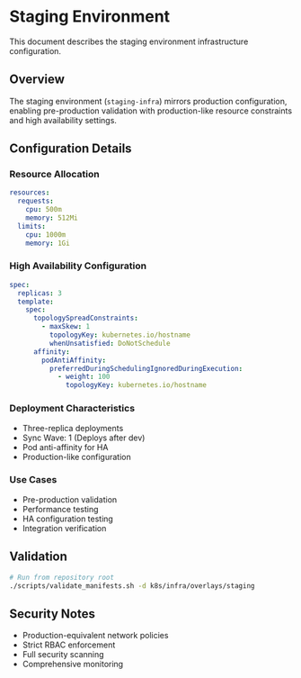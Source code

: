 # Staging Environment

This document describes the staging environment infrastructure configuration.

## Overview

The staging environment (`staging-infra`) mirrors production configuration, enabling pre-production validation with
production-like resource constraints and high availability settings.

## Configuration Details

### Resource Allocation

```yaml
resources:
  requests:
    cpu: 500m
    memory: 512Mi
  limits:
    cpu: 1000m
    memory: 1Gi
```

### High Availability Configuration

```yaml
spec:
  replicas: 3
  template:
    spec:
      topologySpreadConstraints:
        - maxSkew: 1
          topologyKey: kubernetes.io/hostname
          whenUnsatisfied: DoNotSchedule
      affinity:
        podAntiAffinity:
          preferredDuringSchedulingIgnoredDuringExecution:
            - weight: 100
              topologyKey: kubernetes.io/hostname
```

### Deployment Characteristics

- Three-replica deployments
- Sync Wave: 1 (Deploys after dev)
- Pod anti-affinity for HA
- Production-like configuration

### Use Cases

- Pre-production validation
- Performance testing
- HA configuration testing
- Integration verification

## Validation

```bash
# Run from repository root
./scripts/validate_manifests.sh -d k8s/infra/overlays/staging
```

## Security Notes

- Production-equivalent network policies
- Strict RBAC enforcement
- Full security scanning
- Comprehensive monitoring
